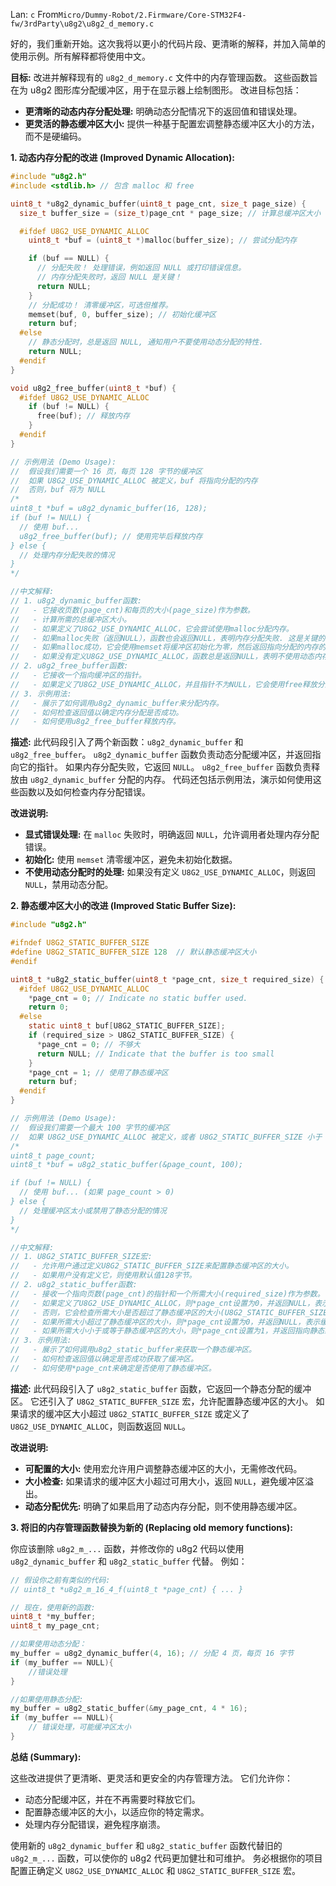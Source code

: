 Lan: `c` From`Micro/Dummy-Robot/2.Firmware/Core-STM32F4-fw/3rdParty\u8g2\u8g2_d_memory.c`

好的，我们重新开始。这次我将以更小的代码片段、更清晰的解释，并加入简单的使用示例。所有解释都将使用中文。

**目标:**  改进并解释现有的 `u8g2_d_memory.c` 文件中的内存管理函数。 这些函数旨在为 u8g2 图形库分配缓冲区，用于在显示器上绘制图形。 改进目标包括：

*   **更清晰的动态内存分配处理:** 明确动态分配情况下的返回值和错误处理。
*   **更灵活的静态缓冲区大小:**  提供一种基于配置宏调整静态缓冲区大小的方法，而不是硬编码。

**1. 动态内存分配的改进 (Improved Dynamic Allocation):**

```c
#include "u8g2.h"
#include <stdlib.h> // 包含 malloc 和 free

uint8_t *u8g2_dynamic_buffer(uint8_t page_cnt, size_t page_size) {
  size_t buffer_size = (size_t)page_cnt * page_size; // 计算总缓冲区大小

  #ifdef U8G2_USE_DYNAMIC_ALLOC
    uint8_t *buf = (uint8_t *)malloc(buffer_size); // 尝试分配内存

    if (buf == NULL) {
      // 分配失败！ 处理错误，例如返回 NULL 或打印错误信息。
      // 内存分配失败时，返回 NULL 是关键！
      return NULL;
    }
    // 分配成功！ 清零缓冲区，可选但推荐。
    memset(buf, 0, buffer_size); // 初始化缓冲区
    return buf;
  #else
    // 静态分配时，总是返回 NULL, 通知用户不要使用动态分配的特性.
    return NULL;
  #endif
}

void u8g2_free_buffer(uint8_t *buf) {
  #ifdef U8G2_USE_DYNAMIC_ALLOC
    if (buf != NULL) {
      free(buf); // 释放内存
    }
  #endif
}

// 示例用法 (Demo Usage):
//  假设我们需要一个 16 页，每页 128 字节的缓冲区
//  如果 U8G2_USE_DYNAMIC_ALLOC 被定义，buf 将指向分配的内存
//  否则，buf 将为 NULL
/*
uint8_t *buf = u8g2_dynamic_buffer(16, 128);
if (buf != NULL) {
  // 使用 buf...
  u8g2_free_buffer(buf); // 使用完毕后释放内存
} else {
  // 处理内存分配失败的情况
}
*/

//中文解释:
// 1. u8g2_dynamic_buffer函数:
//   - 它接收页数(page_cnt)和每页的大小(page_size)作为参数。
//   - 计算所需的总缓冲区大小。
//   - 如果定义了U8G2_USE_DYNAMIC_ALLOC，它会尝试使用malloc分配内存。
//   - 如果malloc失败（返回NULL），函数也会返回NULL，表明内存分配失败. 这是关键的错误处理步骤！
//   - 如果malloc成功，它会使用memset将缓冲区初始化为零，然后返回指向分配的内存的指针。
//   - 如果没有定义U8G2_USE_DYNAMIC_ALLOC，函数总是返回NULL，表明不使用动态内存分配.
// 2. u8g2_free_buffer函数:
//   - 它接收一个指向缓冲区的指针。
//   - 如果定义了U8G2_USE_DYNAMIC_ALLOC，并且指针不为NULL，它会使用free释放分配的内存.
// 3. 示例用法:
//   - 展示了如何调用u8g2_dynamic_buffer来分配内存。
//   - 如何检查返回值以确定内存分配是否成功。
//   - 如何使用u8g2_free_buffer释放内存。
```

**描述:**  此代码段引入了两个新函数：`u8g2_dynamic_buffer` 和 `u8g2_free_buffer`。 `u8g2_dynamic_buffer` 函数负责动态分配缓冲区，并返回指向它的指针。  如果内存分配失败，它返回 `NULL`。 `u8g2_free_buffer` 函数负责释放由 `u8g2_dynamic_buffer` 分配的内存。 代码还包括示例用法，演示如何使用这些函数以及如何检查内存分配错误。

**改进说明:**

*   **显式错误处理:**  在 `malloc` 失败时，明确返回 `NULL`，允许调用者处理内存分配错误。
*   **初始化:** 使用 `memset` 清零缓冲区，避免未初始化数据。
*  **不使用动态分配时的处理:**  如果没有定义 `U8G2_USE_DYNAMIC_ALLOC`，则返回 `NULL`，禁用动态分配。

**2. 静态缓冲区大小的改进 (Improved Static Buffer Size):**

```c
#include "u8g2.h"

#ifndef U8G2_STATIC_BUFFER_SIZE
#define U8G2_STATIC_BUFFER_SIZE 128  // 默认静态缓冲区大小
#endif

uint8_t *u8g2_static_buffer(uint8_t *page_cnt, size_t required_size) {
  #ifdef U8G2_USE_DYNAMIC_ALLOC
    *page_cnt = 0; // Indicate no static buffer used.
    return 0;
  #else
    static uint8_t buf[U8G2_STATIC_BUFFER_SIZE];
    if (required_size > U8G2_STATIC_BUFFER_SIZE) {
      *page_cnt = 0; // 不够大
      return NULL; // Indicate that the buffer is too small
    }
    *page_cnt = 1; // 使用了静态缓冲区
    return buf;
  #endif
}

// 示例用法 (Demo Usage):
//  假设我们需要一个最大 100 字节的缓冲区
//  如果 U8G2_USE_DYNAMIC_ALLOC 被定义，或者 U8G2_STATIC_BUFFER_SIZE 小于 100，buf 将为 NULL
/*
uint8_t page_count;
uint8_t *buf = u8g2_static_buffer(&page_count, 100);

if (buf != NULL) {
  // 使用 buf... (如果 page_count > 0)
} else {
  // 处理缓冲区太小或禁用了静态分配的情况
}
*/

//中文解释:
// 1. U8G2_STATIC_BUFFER_SIZE宏:
//   - 允许用户通过定义U8G2_STATIC_BUFFER_SIZE来配置静态缓冲区的大小。
//   - 如果用户没有定义它，则使用默认值128字节。
// 2. u8g2_static_buffer函数:
//   - 接收一个指向页数(page_cnt)的指针和一个所需大小(required_size)作为参数。
//   - 如果定义了U8G2_USE_DYNAMIC_ALLOC，则*page_cnt设置为0，并返回NULL，表示不使用静态缓冲区。
//   - 否则，它会检查所需大小是否超过了静态缓冲区的大小(U8G2_STATIC_BUFFER_SIZE)。
//   - 如果所需大小超过了静态缓冲区的大小，则*page_cnt设置为0，并返回NULL，表示缓冲区不够大。
//   - 如果所需大小小于或等于静态缓冲区的大小，则*page_cnt设置为1，并返回指向静态缓冲区的指针。
// 3. 示例用法:
//   - 展示了如何调用u8g2_static_buffer来获取一个静态缓冲区。
//   - 如何检查返回值以确定是否成功获取了缓冲区。
//   - 如何使用*page_cnt来确定是否使用了静态缓冲区。
```

**描述:**  此代码段引入了 `u8g2_static_buffer` 函数，它返回一个静态分配的缓冲区。 它还引入了 `U8G2_STATIC_BUFFER_SIZE` 宏，允许配置静态缓冲区的大小。 如果请求的缓冲区大小超过 `U8G2_STATIC_BUFFER_SIZE` 或定义了 `U8G2_USE_DYNAMIC_ALLOC`，则函数返回 `NULL`。

**改进说明:**

*   **可配置的大小:** 使用宏允许用户调整静态缓冲区的大小，无需修改代码。
*   **大小检查:**  如果请求的缓冲区大小超过可用大小，返回 `NULL`，避免缓冲区溢出。
*  **动态分配优先:** 明确了如果启用了动态内存分配，则不使用静态缓冲区。

**3.  将旧的内存管理函数替换为新的 (Replacing old memory functions):**

你应该删除 `u8g2_m_...` 函数，并修改你的 u8g2 代码以使用 `u8g2_dynamic_buffer` 和 `u8g2_static_buffer` 代替。 例如：

```c
// 假设你之前有类似的代码:
// uint8_t *u8g2_m_16_4_f(uint8_t *page_cnt) { ... }

// 现在，使用新的函数:
uint8_t *my_buffer;
uint8_t my_page_cnt;

//如果使用动态分配：
my_buffer = u8g2_dynamic_buffer(4, 16); // 分配 4 页，每页 16 字节
if (my_buffer == NULL){
    //错误处理
}

//如果使用静态分配:
my_buffer = u8g2_static_buffer(&my_page_cnt, 4 * 16);
if (my_buffer == NULL){
    // 错误处理，可能缓冲区太小
}
```

**总结 (Summary):**

这些改进提供了更清晰、更灵活和更安全的内存管理方法。 它们允许你：

*   动态分配缓冲区，并在不再需要时释放它们。
*   配置静态缓冲区的大小，以适应你的特定需求。
*   处理内存分配错误，避免程序崩溃。

使用新的 `u8g2_dynamic_buffer` 和 `u8g2_static_buffer` 函数代替旧的 `u8g2_m_...` 函数，可以使你的 u8g2 代码更加健壮和可维护。  务必根据你的项目配置正确定义 `U8G2_USE_DYNAMIC_ALLOC` 和 `U8G2_STATIC_BUFFER_SIZE` 宏。